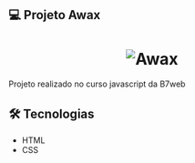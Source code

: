 ## 💻 Projeto Awax

<h1 align="center">
    <img alt="Awax" title="#Awax" src="home.png" />
</h1>


Projeto realizado no curso javascript da B7web


## 🛠 Tecnologias

- HTML
- CSS
